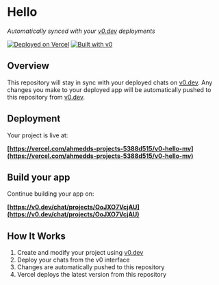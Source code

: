# Hello

*Automatically synced with your [v0.dev](https://v0.dev) deployments*

[![Deployed on Vercel](https://img.shields.io/badge/Deployed%20on-Vercel-black?style=for-the-badge&logo=vercel)](https://vercel.com/ahmedds-projects-5388d515/v0-hello-mv)
[![Built with v0](https://img.shields.io/badge/Built%20with-v0.dev-black?style=for-the-badge)](https://v0.dev/chat/projects/OoJXO7VcjAU)

## Overview

This repository will stay in sync with your deployed chats on [v0.dev](https://v0.dev).
Any changes you make to your deployed app will be automatically pushed to this repository from [v0.dev](https://v0.dev).

## Deployment

Your project is live at:

**[https://vercel.com/ahmedds-projects-5388d515/v0-hello-mv](https://vercel.com/ahmedds-projects-5388d515/v0-hello-mv)**

## Build your app

Continue building your app on:

**[https://v0.dev/chat/projects/OoJXO7VcjAU](https://v0.dev/chat/projects/OoJXO7VcjAU)**

## How It Works

1. Create and modify your project using [v0.dev](https://v0.dev)
2. Deploy your chats from the v0 interface
3. Changes are automatically pushed to this repository
4. Vercel deploys the latest version from this repository
